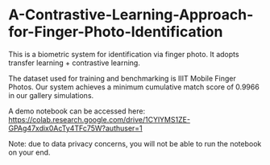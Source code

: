 # A-Contrastive-Learning-Approach-for-Finger-Photo-Identification
This is a biometric system for identification via finger photo. It adopts transfer learning + contrastive learning.

The dataset used for training and benchmarking is IIIT Mobile Finger Photos. Our system achieves a minimum cumulative match score of 0.9966 in our gallery simulations.

A demo notebook can be accessed here: https://colab.research.google.com/drive/1CYlYMS1ZE-GPAg47xdix0AcTy4TFc75W?authuser=1

Note: due to data privacy concerns, you will not be able to run the notebook on your end.
